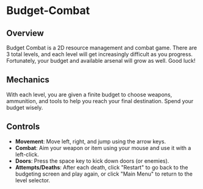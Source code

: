# Budget-Combat

## Overview
Budget Combat is a 2D resource management and combat game. There are 3 total levels, and each level will get increasingly difficult as you progress. Fortunately, your budget and available arsenal will grow as well. Good luck!

## Mechanics
With each level, you are given a finite budget to choose weapons, ammunition, and tools to help you reach your final destination. Spend your budget wisely.

## Controls
- **Movement**: Move left, right, and jump using the arrow keys.
- **Combat**: Aim your weapon or item using your mouse and use it with a left-click.
- **Doors**: Press the space key to kick down doors (or enemies).
- **Attempts/Deaths**: After each death, click "Restart" to go back to the budgeting screen and play again, or click "Main Menu" to return to the level selector.
